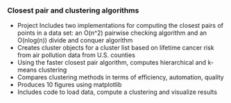### Closest pair and clustering algorithms

+ Project Includes two implementations for computing the closest pairs of points in a data set: an O(n^2) pairwise checking algorithm and an O(nlog(n)) divide and conquer algorithm
+ Creates cluster objects for a cluster list based on lifetime cancer risk from air pollution data from U.S. counties
+ Using the faster closest pair algorithm, computes hierarchical and k-means clustering
+ Compares clustering methods in terms of efficiency, automation, quality
+ Produces 10 figures using matplotlib
+ Includes code to load data, compute a clustering and visualize results
